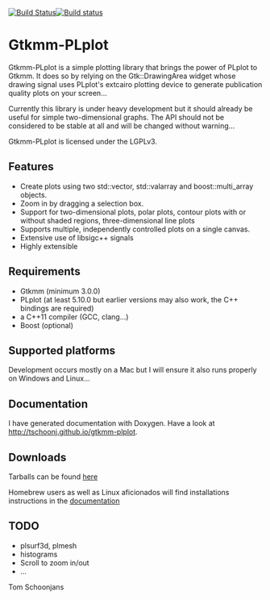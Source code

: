 [![Build Status](https://travis-ci.org/tschoonj/gtkmm-plplot.svg?branch=master)](https://travis-ci.org/tschoonj/gtkmm-plplot)[![Build status](https://ci.appveyor.com/api/projects/status/6i04opv34tn6i4sh?svg=true)](https://ci.appveyor.com/project/tschoonj/gtkmm-plplot)

# Gtkmm-PLplot

Gtkmm-PLplot is a simple plotting library that brings the power of PLplot to Gtkmm. It does so by relying on the Gtk::DrawingArea widget whose drawing signal uses PLplot's extcairo plotting device to generate publication quality plots on your screen...

Currently this library is under heavy development but it should already be useful for simple two-dimensional graphs. The API should not be considered to be stable at all and will be changed without warning...

Gtkmm-PLplot is licensed under the LGPLv3.

## Features

* Create plots using two std::vector, std::valarray and boost::multi_array objects.
* Zoom in by dragging a selection box.
* Support for two-dimensional plots, polar plots, contour plots with or without shaded regions, three-dimensional line plots
* Supports multiple, independently controlled plots on a single canvas.
* Extensive use of libsigc++ signals
* Highly extensible

## Requirements

* Gtkmm (minimum 3.0.0)
* PLplot (at least 5.10.0 but earlier versions may also work, the C++ bindings are required)
* a C++11 compiler (GCC, clang...)
* Boost (optional)

## Supported platforms

Development occurs mostly on a Mac but I will ensure it also runs properly on Windows and Linux...

## Documentation

I have generated documentation with Doxygen. Have a look at http://tschoonj.github.io/gtkmm-plplot.

## Downloads

Tarballs can be found [here](http://lvserver.ugent.be/gtkmm-plplot)

Homebrew users as well as Linux aficionados will find installations instructions in the [documentation](https://tschoonj.github.io/gtkmm-plplot/installation_instructions.html)


## TODO
* plsurf3d, plmesh
* histograms
* Scroll to zoom in/out
* ...

Tom Schoonjans
